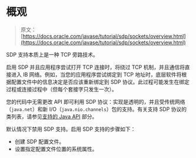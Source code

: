 # 概观

> 原文： [https://docs.oracle.com/javase/tutorial/sdp/sockets/overview.html](https://docs.oracle.com/javase/tutorial/sdp/sockets/overview.html)

SDP 支持本质上是一种 TCP 旁路技术。

启用 S​​DP 并且应用程序尝试打开 TCP 连接时，将绕过 TCP 机制，并且通信将直接进入 IB 网络。例如，当您的应用程序尝试绑定到 TCP 地址时，底层软件将根据配置文件中的信息决定是否应该重新绑定到 SDP 协议。此过程可能发生在绑定过程或连接过程中（但每个套接字只发生一次）。

您的代码中无需更改 API 即可利用 SDP 协议：实现是透明的，并且受传统网络（`java.net`）和新 I/O（`java.nio.channels`）包的支持。有关支持 SDP 协议的类列表，请参见[支持的 Java API](supported.html) 部分。

默认情况下禁用 SDP 支持。启用 S​​DP 支持的步骤如下：

*   创建 SDP 配置文件。
*   设置指定配置文件位置的系统属性。